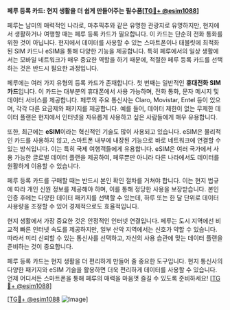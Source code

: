 **페루 등록 카드: 현지 생활을 더 쉽게 만들어주는 필수품[[TG💪+ @esim1088](https://t.me/s/esim1088)]**

페루는 남미의 매력적인 나라로, 마추픽추와 같은 유명한 관광지로 유명하지만, 현지에서 생활하거나 여행할 때는 페루 등록 카드가 필요합니다. 이 카드는 단순히 전화 통화를 위한 것이 아닙니다. 현지에서 데이터를 사용할 수 있는 스마트폰이나 태블릿에 최적화된 SIM 카드나 eSIM을 통해 다양한 기능을 제공합니다. 특히 페루에서의 일상 생활에서는 모바일 네트워크가 매우 중요한 역할을 하기 때문에, 적절한 페루 등록 카드를 선택하는 것은 반드시 필요한 과정입니다.

페루에는 여러 가지 유형의 등록 카드가 존재합니다. 첫 번째는 일반적인 **휴대전화 SIM 카드**입니다. 이 카드는 대부분의 휴대폰에서 사용 가능하며, 전화 통화, 문자 메시지 및 데이터 서비스를 제공합니다. 페루의 주요 통신사는 Claro, Movistar, Entel 등이 있으며, 각각 다른 요금제와 패키지를 제공합니다. 예를 들어, 데이터 제한이 없는 무제한 데이터 플랜은 현지에서 인터넷을 자유롭게 사용하고 싶은 사람들에게 매우 유용합니다.

또한, 최근에는 **eSIM**이라는 혁신적인 기술도 많이 사용되고 있습니다. eSIM은 물리적인 카드를 사용하지 않고, 스마트폰 내부에 내장된 기능으로 바로 네트워크에 연결할 수 있는 방식입니다. 이는 특히 국제 여행객들에게 유용합니다. eSIM은 여러 국가에서 사용 가능한 글로벌 데이터 플랜을 제공하여, 페루뿐만 아니라 다른 나라에서도 데이터를 원활하게 이용할 수 있습니다.

페루 등록 카드를 구매할 때는 반드시 본인 확인 절차를 거쳐야 합니다. 이는 현지 법규에 따라 개인 신원 정보를 제공해야 하며, 이를 통해 정당한 사용을 보장받습니다. 본인 인증 후에는 다양한 데이터 패키지를 선택할 수 있는데, 하루 또는 한 달 단위로 데이터 사용량을 조정할 수 있어 경제적으로도 효율적입니다.

현지 생활에서 가장 중요한 것은 안정적인 인터넷 연결입니다. 페루는 도시 지역에선 비교적 빠른 인터넷 속도를 제공하지만, 일부 산악 지역에서는 신호가 약할 수 있습니다. 따라서 미리 신뢰할 수 있는 통신사를 선택하고, 자신의 사용 습관에 맞는 데이터 플랜을 준비하는 것이 중요합니다.

페루 등록 카드는 현지 생활을 더 편리하게 만들어 줄 중요한 도구입니다. 현지 통신사의 다양한 패키지와 eSIM 기술을 활용하면 더욱 편리하게 데이터를 사용할 수 있습니다. 언제 어디서든 스마트폰을 통해 페루의 매력을 마음껏 즐길 수 있도록 준비하세요! [[TG💪+ @esim1088](https://t.me/s/esim1088)]

[[TG💪+ @esim1088](https://t.me/s/esim1088) ![Image](https://i.postimg.cc/Y0z9fWf4/image.png)]